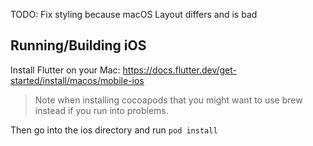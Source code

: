 TODO: Fix styling because macOS Layout differs and is bad
## Running/Building iOS

Install Flutter on your Mac: https://docs.flutter.dev/get-started/install/macos/mobile-ios


> Note when installing cocoapods that you might want to use brew instead if you run into problems.

Then go into the ios directory and run `pod install`

